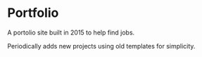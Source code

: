 # Portfolio

A portolio site built in 2015 to help find jobs.

Periodically adds new projects using old templates for simplicity.
